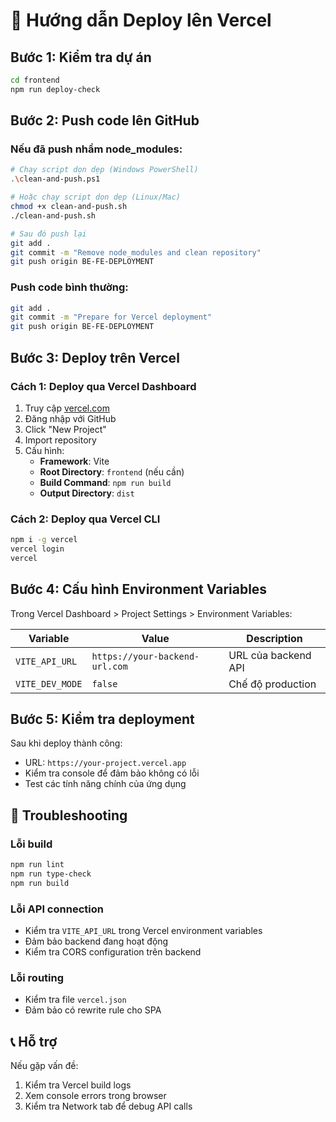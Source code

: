 # 🚀 Hướng dẫn Deploy lên Vercel

## Bước 1: Kiểm tra dự án
```bash
cd frontend
npm run deploy-check
```

## Bước 2: Push code lên GitHub

### Nếu đã push nhầm node_modules:
```bash
# Chạy script dọn dẹp (Windows PowerShell)
.\clean-and-push.ps1

# Hoặc chạy script dọn dẹp (Linux/Mac)
chmod +x clean-and-push.sh
./clean-and-push.sh

# Sau đó push lại
git add .
git commit -m "Remove node_modules and clean repository"
git push origin BE-FE-DEPLOYMENT
```

### Push code bình thường:
```bash
git add .
git commit -m "Prepare for Vercel deployment"
git push origin BE-FE-DEPLOYMENT
```

## Bước 3: Deploy trên Vercel

### Cách 1: Deploy qua Vercel Dashboard
1. Truy cập [vercel.com](https://vercel.com)
2. Đăng nhập với GitHub
3. Click "New Project"
4. Import repository
5. Cấu hình:
   - **Framework**: Vite
   - **Root Directory**: `frontend` (nếu cần)
   - **Build Command**: `npm run build`
   - **Output Directory**: `dist`

### Cách 2: Deploy qua Vercel CLI
```bash
npm i -g vercel
vercel login
vercel
```

## Bước 4: Cấu hình Environment Variables

Trong Vercel Dashboard > Project Settings > Environment Variables:

| Variable | Value | Description |
|----------|-------|-------------|
| `VITE_API_URL` | `https://your-backend-url.com` | URL của backend API |
| `VITE_DEV_MODE` | `false` | Chế độ production |

## Bước 5: Kiểm tra deployment

Sau khi deploy thành công:
- URL: `https://your-project.vercel.app`
- Kiểm tra console để đảm bảo không có lỗi
- Test các tính năng chính của ứng dụng

## 🔧 Troubleshooting

### Lỗi build
```bash
npm run lint
npm run type-check
npm run build
```

### Lỗi API connection
- Kiểm tra `VITE_API_URL` trong Vercel environment variables
- Đảm bảo backend đang hoạt động
- Kiểm tra CORS configuration trên backend

### Lỗi routing
- Kiểm tra file `vercel.json`
- Đảm bảo có rewrite rule cho SPA

## 📞 Hỗ trợ

Nếu gặp vấn đề:
1. Kiểm tra Vercel build logs
2. Xem console errors trong browser
3. Kiểm tra Network tab để debug API calls
